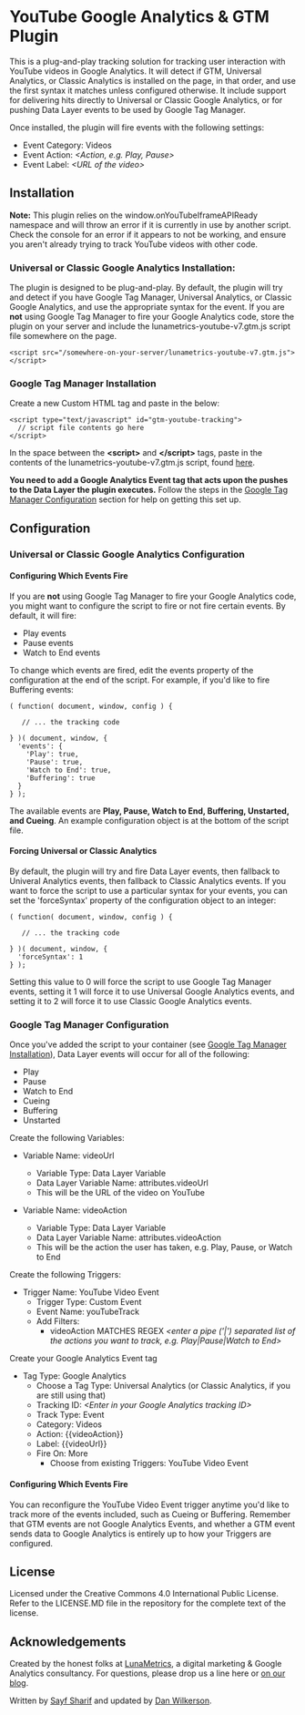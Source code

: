 # YouTube Google Analytics & GTM Plugin

This is a plug-and-play tracking solution for tracking user interaction with YouTube videos in Google Analytics. It will detect if GTM, Universal Analytics, or Classic Analytics is installed on the page, in that order, and use the first syntax it matches unless configured otherwise. It include support for delivering hits directly to Universal or Classic Google Analytics, or for pushing Data Layer events to be used by Google Tag Manager.

Once installed, the plugin will fire events with the following settings:
- Event Category: Videos
- Event Action: *&lt;Action, e.g. Play, Pause&gt;*
- Event Label: *&lt;URL of the video&gt;*

## Installation

**Note:** This plugin relies on the window.onYouTubeIframeAPIReady namespace and will throw an error if it is currently in use by another script. Check the console for an error if it appears to not be working, and ensure you aren't already trying to track YouTube videos with other code.

### Universal or Classic Google Analytics Installation:

The plugin is designed to be plug-and-play. By default, the plugin will try and detect if you have Google Tag Manager, Universal Analytics, or Classic Google Analytics, and use the appropriate syntax for the event. If you are **not** using Google Tag Manager to fire your Google Analytics code, store the plugin on your server and include the lunametrics-youtube-v7.gtm.js script file somewhere on the page.

    <script src="/somewhere-on-your-server/lunametrics-youtube-v7.gtm.js"></script>

### Google Tag Manager Installation
Create a new Custom HTML tag and paste in the below:

    <script type="text/javascript" id="gtm-youtube-tracking">
      // script file contents go here
    </script>

In the space between the **&lt;script&gt;** and **&lt;/script&gt;** tags, paste in the contents of the lunametrics-youtube-v7.gtm.js script, found [here](https://raw.githubusercontent.com/lunametrics/youtube-google-analytics/master/lunametrics-youtube-v7.gtm.js).

**You need to add a Google Analytics Event tag that acts upon the pushes to the Data Layer the plugin executes.** Follow the steps in the [Google Tag Manager Configuration](#google-tag-manager-configuration) section for help on getting this set up.

## Configuration

### Universal or Classic Google Analytics Configuration

#### Configuring Which Events Fire
If you are **not** using Google Tag Manager to fire your Google Analytics code, you might want to configure the script to fire or not fire certain events. By default, it will fire:
- Play events
- Pause events
- Watch to End events

To change which events are fired, edit the events property of the configuration at the end of the script. For example, if you'd like to fire Buffering events:

    ( function( document, window, config ) {
    
       // ... the tracking code

    } )( document, window, {
      'events': {
        'Play': true,
        'Pause': true,
        'Watch to End': true,
        'Buffering': true
      }
    } );

The available events are **Play, Pause, Watch to End, Buffering, Unstarted, and Cueing**. An example configuration object is at the bottom of the script file.

#### Forcing Universal or Classic Analytics

By default, the plugin will try and fire Data Layer events, then fallback to Univeral Analytics events, then fallback to Classic Analytics events. If you want to force the script to use a particular syntax for your events, you can set the 'forceSyntax' property of the configuration object to an integer:
    
    ( function( document, window, config ) {
    
       // ... the tracking code

    } )( document, window, {
      'forceSyntax': 1
    } );

Setting this value to 0 will force the script to use Google Tag Manager events, setting it 1 will force it to use Universal Google Analytics events, and setting it to 2 will force it to use Classic Google Analytics events.

### Google Tag Manager Configuration

Once you've added the script to your container (see [Google Tag Manager Installation](#google-tag-manager-installation)), Data Layer events will occur for all of the following:

- Play
- Pause
- Watch to End
- Cueing
- Buffering
- Unstarted

Create the following Variables:

* Variable Name: videoUrl
    - Variable Type: Data Layer Variable
    - Data Layer Variable Name: attributes.videoUrl
    - This will be the URL of the video on YouTube

* Variable Name: videoAction
    - Variable Type: Data Layer Variable
    - Data Layer Variable Name: attributes.videoAction
    - This will be the action the user has taken, e.g. Play, Pause, or Watch to End

Create the following Triggers:

* Trigger Name: YouTube Video Event
    - Trigger Type: Custom Event
    - Event Name: youTubeTrack
    - Add Filters:
        - videoAction MATCHES REGEX *&lt;enter a pipe ('|') separated list of the actions you want to track, e.g. Play|Pause|Watch to End&gt;*

Create your Google Analytics Event tag

* Tag Type: Google Analytics
    - Choose a Tag Type: Universal Analytics (or Classic Analytics, if you are still using that)
    - Tracking ID: *&lt;Enter in your Google Analytics tracking ID&gt;*
    - Track Type: Event
    - Category: Videos
    - Action: {{videoAction}}
    - Label: {{videoUrl}}
    - Fire On: More
        - Choose from existing Triggers: YouTube Video Event

#### Configuring Which Events Fire

You can reconfigure the YouTube Video Event trigger anytime you'd like to track more of the events included, such as Cueing or Buffering. Remember that GTM events are not Google Analytics Events, and whether a GTM event sends data to Google Analytics is entirely up to how your Triggers are configured.

## License

Licensed under the Creative Commons 4.0 International Public License. Refer to the LICENSE.MD file in the repository for the complete text of the license.

## Acknowledgements

Created by the honest folks at [LunaMetrics](http://www.lunametrics.com/), a digital marketing & Google Analytics consultancy. For questions, please drop us a line here or [on our blog](http://www.lunametrics.com/blog/2015/05/11/updated-youtube-tracking-google-analytics-gtm/).

Written by [Sayf Sharif](https://twitter.com/sayfsharif) and updated by [Dan Wilkerson](https://twitter.com/notdanwilkerson).
